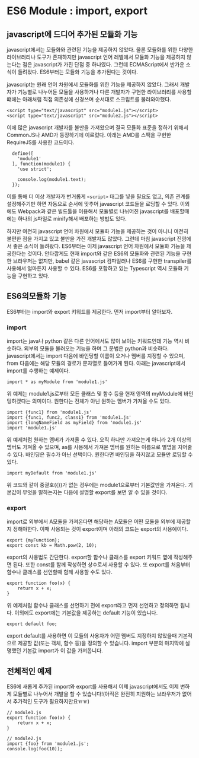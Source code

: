 # ES6 Module : import, export
## javascript에 드디어 추가된 모듈화 기능
javascript에서는 모듈화와 관련된 기능을 제공하지 않았다. 물론 모듈화를 위한 다양한 라이브러리나 도구가 존재하지만 javascript 언어 레벨에서 모듈화 기능을 제공하지 않는다는 점은 javascript가 가진 단점 중 하나였다. 그런데 ECMAScript에서 반가운 소식이 들려왔다. ES6부터는 모듈화 기능을 추가된다는 것이다.


javascript는 원래 언어 차원에서 모듈화를 위한 기능을 제공하지 않았다.
그래서 개발자가 기능별로 나누어둔 모듈을 사용하거나 다른 개발자가 구현한 라이브러리를 사용할떄에는 아래처럼 직접 의존성에 신경쓰며 순서대로 스크립트를 불러와야했다.

```
<script type="text/javascript" src="module1.js"></script>
<script type="text/javascript" src="module2.js"></script>
```

이에 많은 javascript 개발자를 불만을 가져왔으며 결국 모듈화 표준을 정하기 위해서 CommonJS나 AMD가 등장하기에 이르렀다.
아래는 AMD를 스팩을 구현한 RequireJS를 사용한 코드이다.

```  
  define([
    'module1'
  ], function(module1) {
    'use strict';

    console.log(module1.text);
  });
```

이를 통해 더 이상 개발자가 번거롭게 `<script>` 태그를 넣을 필요도 없고, 의존 관계를 설정해주기만 하면 자동으로 순서에 맞추어 javascript 코드들을 로딩할 수 있다.
이외에도 Webpack과 같은 빌드툴을 이용해서 모듈별로 나뉘어진 javascript를 배포할때에는 하나의 js파일로 minify해서 배포하는 방법도 있다.

하지만 여전히 javascript 언어 차원에서 모듈화 기능을 제공하는 것이 아니니 여전히 불편한 점을 가지고 있고 불만을 가진 개발자도 많았다.
그런데 마침 javascript 진영에서 좋은 소식이 들려왔다. ES6부터는 이제 javascript 언어 차원에서 모듈화 기능을 제공한다는 것이다.
안타깝게도 현재 import와 같은 ES6의 모듈화와 관련된 기능을 구현한 브라우저는 없지만, 
babel 같은 javascript 컴파일러나 ES6를 구현한 transpiler를 사용해서 얼마든지 사용할 수 있다.
ES6를 포함하고 있는 Typescript 역시 모듈화 기능을 구현하고 있다.

## ES6의모듈화 기능
ES6부터는 import와 export 키워드를 제공한다. 먼저 import부터 알아보자.

### import 
import는 java나 python 같은 다른 언어에서도  많이 보이는 키워드인데 기능 역시 비슷하다. 외부의 모듈을 불러오는 기능을 하며 그 문법은 python과 비슷하다. javascript에서는 import 다음에 바인딩할 이름이 오거나 멤버를 지정할 수 있으며, from 다음에는 해당 모듈의 경로가 문자열로 들어가게 된다. 아래는 javascript에서 import를 수행하는 예제이다.
```
import * as myModule from 'module1.js'
```
위 예제는 module1.js로부터 모든 클래스 및 함수 등을 현재 영역의 myModule에 바인딩하겠다는 의미이다. 원한다는 전체가 아닌 원하는 멤버가 가져올 수도 있다.

```
import {func1} from 'module1.js'
import {func1, func2, class1} from 'module1.js'
import {longNameField as myField} from 'module1.js'
import 'module1.js'
```
위 예제처럼 원하는 멤버가 가져올 수 있다. 오직 하나만 가져오는게 아니라 2개 이상의 멤버도 가져올 수 있으며, as를 사용해서 가져온 멤버를 원하는 이름으로 별명을 지어줄 수 있다. 바인딩은 필수가 아닌 선택이다. 원한다면 바인딩을 하지않고 모듈만 로딩할 수 있다.
```
import myDefault from 'module1.js'
```
위 코드와 같이 중괄호({})가 없는 겅우에는 module1으로부터 기본값만을 가져온다. 기본값이 무엇을 말하는지는 다음에 설명할 export를 보면 알 수 있을 것이다.

### export
import로 외부에서 A모듈을 가져온다면 해당하는 A모듈은 어떤 모듈을 외부에 제공할지 정해야한다. 이때 사용되는 것이 export이며 아래의 코드는 export의 사용예이다.
```
export {myFunction};
export const kb = Math.pow(2, 10);
```
export의 사용법도 간단한다. export할 함수나 클래스를 export 키워드 옆에 작성해주면 된다. 또한 const를 함께 작성하면 상수로서 사용할 수 있다.
또 export를 처음부터 함수나 클래스를 선언할때 함께 사용할 수도 있다.
```
export function foo(x) {
	return x + x;
}
```
위 예제처럼 함수나 클래스를 선언하기 전에 export라고 먼저 선언하고 정의하면 됩니다. 이외에도 export에는 기본값을 제공하는 default 기능이 있습니다.
```
export default foo;
```
export default를 사용하면 이 모듈의 사용자가 어떤 멤버도 지정하지 않았을때 기본적으로 제공할 값(또는 객체, 함수 등)을 정의할 수 있습니다. import 부분의 마지막에 설명했던 기본값 import가 이 값을 가져옵니다.

## 전체적인 예제
ES6에 새롭게 추가된 import와 export를 사용해서 이제 javascript에서도 이제 변하게 모듈별로 나누어서 개발을 할 수 있습니다!(아직은 완전히 지원하는 브라우저가 없어서 추가적인 도구가 필요하지만요ㅠㅠ)
```
// module1.js
export function foo(x) {
	return x + x;
}

// module2.js
import {foo} from 'module1.js';
console.log(foo(10));
```
